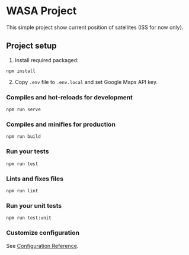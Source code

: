 # WASA Project

This simple project show current position of satellites (ISS for now only).

## Project setup

1. Install required packaged:

```
npm install
```

2. Copy `.env` file to `.env.local` and set Google Maps API key.

### Compiles and hot-reloads for development

```
npm run serve
```

### Compiles and minifies for production

```
npm run build
```

### Run your tests

```
npm run test
```

### Lints and fixes files

```
npm run lint
```

### Run your unit tests

```
npm run test:unit
```

### Customize configuration

See [Configuration Reference](https://cli.vuejs.org/config/).
